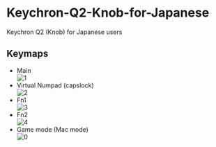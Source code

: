 # Keychron-Q2-Knob-for-Japanese
Keychron Q2 (Knob) for Japanese users

## Keymaps
- Main  
![1](https://user-images.githubusercontent.com/16432294/173406135-95574631-1879-4bf0-84ef-9119c49ebff6.png)
- Virtual Numpad (capslock)  
![2](https://user-images.githubusercontent.com/16432294/173406156-2f9d2dde-b56e-4bf9-918f-0d61c60a9576.png)
- Fn1  
![3](https://user-images.githubusercontent.com/16432294/173406168-aca757be-e2ef-4ebc-8984-51bfa295adcc.png)
- Fn2  
![4](https://user-images.githubusercontent.com/16432294/173406738-552bfeda-44e1-4002-8ff5-dfe4e9c5ff2e.png)
- Game mode (Mac mode)  
![0](https://user-images.githubusercontent.com/16432294/173406853-07e7faa8-bd6e-4cc3-8d8a-7790b8960d07.png)
